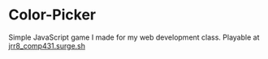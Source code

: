 # Color-Picker
Simple JavaScript game I made for my web development class. Playable at <a href="https://jrr8_comp431.surge.sh">jrr8_comp431.surge.sh</a>